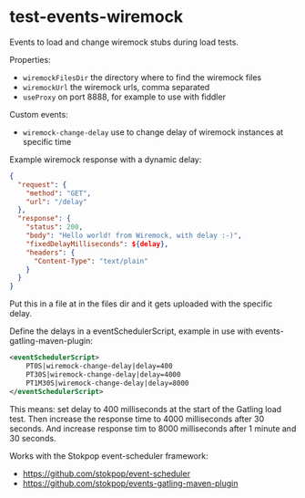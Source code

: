 # test-events-wiremock

Events to load and change wiremock stubs during load tests.

Properties:
* `wiremockFilesDir` the directory where to find the wiremock files
* `wiremockUrl` the wiremock urls, comma separated
* `useProxy` on port 8888, for example to use with fiddler

Custom events:
* `wiremock-change-delay` use to change delay of wiremock instances at specific time

Example wiremock response with a dynamic delay:

```json
{
  "request": {
    "method": "GET",
    "url": "/delay"
  },
  "response": {
    "status": 200,
    "body": "Hello world! from Wiremock, with delay :-)",
    "fixedDelayMilliseconds": ${delay},
    "headers": {
      "Content-Type": "text/plain"
    }
  }
}
```
Put this in a file at in the files dir and it gets uploaded with the specific delay.

Define the delays in a eventSchedulerScript, example in use with events-gatling-maven-plugin:

```xml
<eventSchedulerScript>
    PT0S|wiremock-change-delay|delay=400
    PT30S|wiremock-change-delay|delay=4000
    PT1M30S|wiremock-change-delay|delay=8000
</eventSchedulerScript>
```
This means: set delay to 400 milliseconds at the start of the Gatling load test.
Then increase the response time to 4000 milliseconds after 30 seconds.
And increase response tim to 8000 milliseconds after 1 minute and 30 seconds. 


Works with the Stokpop event-scheduler framework: 
* https://github.com/stokpop/event-scheduler
* https://github.com/stokpop/events-gatling-maven-plugin